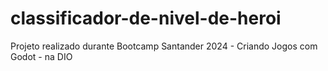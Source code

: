 # classificador-de-nivel-de-heroi
Projeto realizado durante Bootcamp Santander 2024 - Criando Jogos com Godot - na DIO
